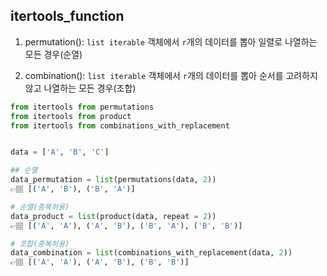 ## itertools_function

1. permutation(): `list iterable` 객체에서 `r`개의 데이터를 뽑아 일렬로 나열하는 모든 경우(순열)

2. combination(): `list iterable` 객체에서 `r`개의 데이터를 뽑아 순서를 고려하지 않고 나열하는 모든 경우(조합)


```python
from itertools from permutations
from itertools from product
from itertools from combinations_with_replacement


data = ['A', 'B', 'C']

## 순열
data_permutation = list(permutations(data, 2))
👉🏽 [('A', 'B'), ('B', 'A')]

# 순열(중복허용)
data_product = list(product(data, repeat = 2))
👉🏽 [('A', 'A'), ('A', 'B'), ('B', 'A'), ('B', 'B')]

# 조합(중복허용)
data_combination = list(combinations_with_replacement(data, 2))
👉🏽 [('A', 'A'), ('A', 'B'), ('B', 'B')]
```